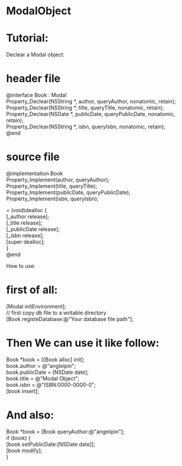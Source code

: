 ModalObject
===========

# Tutorial:
Declear a Modal object:
# header file   
@interface Book : Modal   <br/>
Property_Declear(NSString *, author, queryAuthor, nonatomic, retain);<br/>
Property_Declear(NSString *, title, queryTitle, nonatomic, retain);<br/>
Property_Declear(NSDate *, publicDate, queryPublicDate, nonatomic, retain);<br/>
Property_Declear(NSString *, isbn, queryIsbn, nonatomic, retain);<br/>
@end<br/>
# source file
@implementation Book  <br/>
Property_Implement(author, queryAuthor);  <br/>
Property_Implement(title, queryTitle);  <br/>
Property_Implement(publicDate, queryPublicDate);  <br/>
Property_Implement(isbn, queryIsbn);<br/>

= (void)dealloc {  <br/>
    [_author release]; <br/> 
    [_title release];  <br/>
    [_publicDate release];  <br/>
    [_isbn release];   <br/>
    [super dealloc];  <br/>
}  <br/>
@end<br/>

How to use:

# first of all: 
[Modal initEnvironment];<br/>
// first copy db file to a writable directory <br/>
[Book registeDatabase:@"Your database file path"];<br/>

# Then We can use it like follow:
Book *book = [[Book alloc] init];<br/>
book.author = @"angleipin";<br/>
book.publicDate = [NSDate date];<br/>
book.title = @"Modal Object";<br/>
book.isbn = @"ISBN:0000-0000-0";<br/>
[book insert];<br/>

# And also:
Book *book = [Book queryAuthor:@"angelipin"];<br/>
if (book) {<br/>
    [book setPublicDate:[NSDate date]];<br/>
    [book modify];<br/>
}<br/>


